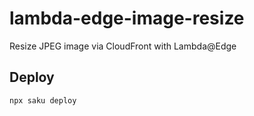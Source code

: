 # lambda-edge-image-resize
Resize JPEG image via CloudFront with Lambda@Edge

## Deploy

```bash
npx saku deploy
```

